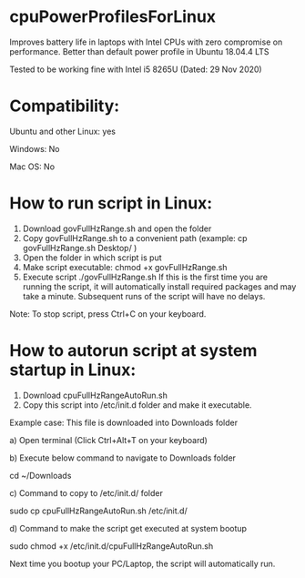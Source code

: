 # cpuPowerProfilesForLinux

Improves battery life in laptops with Intel CPUs with zero compromise on performance. Better than default power profile in Ubuntu 18.04.4 LTS

Tested to be working fine with Intel i5 8265U (Dated: 29 Nov 2020)

# Compatibility:
Ubuntu and other Linux: yes

Windows: No

Mac OS: No

# How to run script in Linux:
1) Download govFullHzRange.sh and open the folder
2) Copy govFullHzRange.sh to a convenient path (example: cp govFullHzRange.sh Desktop/ )
3) Open the folder in which script is put
4) Make script executable:
    chmod +x govFullHzRange.sh
5) Execute script
    ./govFullHzRange.sh
   If this is the first time you are running the script, it will automatically install required packages and may take a minute. Subsequent runs of the script will have no delays.

Note: To stop script, press Ctrl+C on your keyboard.

# How to autorun script at system startup in Linux:
1) Download cpuFullHzRangeAutoRun.sh
2) Copy this script into /etc/init.d folder and make it executable.

Example case: This file is downloaded into Downloads folder

a) Open terminal (Click Ctrl+Alt+T on your keyboard)

b) Execute below command to navigate to Downloads folder

cd ~/Downloads

c) Command to copy to /etc/init.d/ folder

sudo cp cpuFullHzRangeAutoRun.sh /etc/init.d/

d) Command to make the script get executed at system bootup

sudo chmod +x /etc/init.d/cpuFullHzRangeAutoRun.sh
    
Next time you bootup your PC/Laptop, the script will automatically run.

